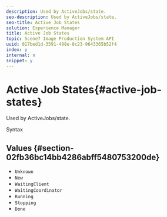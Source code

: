 ```yaml
---
description: Used by ActiveJobs/state.
seo-description: Used by ActiveJobs/state.
seo-title: Active Job States
solution: Experience Manager
title: Active Job States
topic: Scene7 Image Production System API
uuid: 017bed1d-3591-498e-8c23-9643365b52f4
index: y
internal: n
snippet: y
---
```


# Active Job States{#active-job-states}

Used by ActiveJobs/state.

 Syntax 

## Values {#section-02fb36bc14bb4286abff5480753200de}

* `Unknown` 
* `New` 
* `WaitingClient` 
* `WaitingCoordinator` 
* `Running` 
* `Stopping` 
* `Done`

